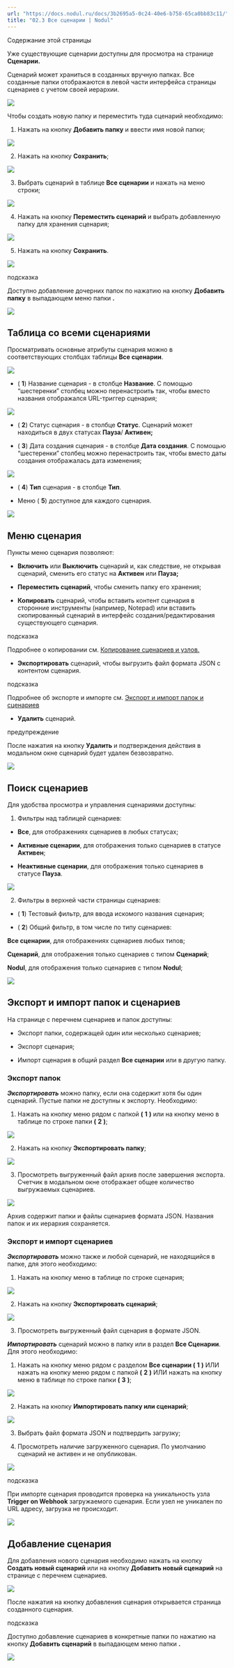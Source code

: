 ```yaml
---
url: "https://docs.nodul.ru/docs/3b2695a5-0c24-40e6-b758-65ca0bb83c11/"
title: "02.3 Все сценарии | Nodul"
---
```


Содержание этой страницы

Уже существующие сценарии доступны для просмотра на странице **Сценарии.**

Сценарий может храниться в созданных вручную папках. Все созданные папки отображаются в левой части интерфейса страницы сценариев с учетом своей иерархии.

![](https://docs.nodul.ru/img/notion/1072450d-e126-4a5d-a4ab-8b9472494158/Untitled.png)

Чтобы создать новую папку и переместить туда сценарий необходимо:

1. Нажать на кнопку **Добавить папку** и ввести имя новой папки;

![](https://docs.nodul.ru/img/notion/049de769-dd77-43f4-b84b-1c53ca022bb3/Untitled.png)

2. Нажать на кнопку **Сохранить**;

![](https://docs.nodul.ru/img/notion/e29a288d-1c5f-4425-855b-ec028544da7a/Untitled.png)

3. Выбрать сценарий в таблице **Все сценарии** и нажать на меню строки;

![](https://docs.nodul.ru/img/notion/c5e6120d-8e55-4432-b98a-2288cdccfc1b/Untitled.png)

4. Нажать на кнопку **Переместить сценарий** и выбрать добавленную папку для хранения сценария;

![](https://docs.nodul.ru/img/notion/5469dfc7-9020-4c07-844e-b1a5ce90374c/Untitled.png)

5. Нажать на кнопку **Сохранить**.

![](https://docs.nodul.ru/img/notion/0f500a02-5c26-464e-bfdc-3cc11cbd3204/Untitled.png)

подсказка

Доступно добавление дочерних папок по нажатию на кнопку **Добавить папку** в выпадающем меню папки **.**

![](https://docs.nodul.ru/img/notion/750659a5-f461-48c7-be9f-ec8e7d1bd512/Untitled.png)

## Таблица со всеми сценариями [​](https://docs.nodul.ru/docs/3b2695a5-0c24-40e6-b758-65ca0bb83c11/\#%D1%82%D0%B0%D0%B1%D0%BB%D0%B8%D1%86%D0%B0-%D1%81%D0%BE-%D0%B2%D1%81%D0%B5%D0%BC%D0%B8-%D1%81%D1%86%D0%B5%D0%BD%D0%B0%D1%80%D0%B8%D1%8F%D0%BC%D0%B8 "Прямая ссылка на Таблица со всеми сценариями")

Просматривать основные атрибуты сценария можно в соответствующих столбцах таблицы **Все сценарии**.

![](https://docs.nodul.ru/img/notion/b42b42ca-e18a-4a74-8cbe-b6c22f371bc0/Untitled.png)

- ( **1**) Название сценария \- в столбце **Название**. С помощью “шестеренки” столбец можно перенастроить так, чтобы вместо названия отображался URL-триггер сценария;

![](https://docs.nodul.ru/img/notion/97f417a1-1a17-49a5-a41b-4b0cb2a42941/Untitled.png)

- ( **2**) Статус сценария \- в столбце **Статус**. Сценарий может находиться в двух статусах **Пауза**/ **Активен;**

- ( **3**) Дата создания сценария \- в столбце **Дата создания**. С помощью “шестеренки” столбец можно перенастроить так, чтобы вместо даты создания отображалась дата изменения;

![](https://docs.nodul.ru/img/notion/4adf35b4-ce5d-4e4f-bdec-dc8bbea6421f/Untitled.png)

- ( **4**) **Тип** сценария \- в столбце **Тип**.

- Меню ( **5**) доступное для каждого сценария.

![](https://docs.nodul.ru/img/notion/18400ab2-5612-4008-b3ee-3866983f2cf3/Untitled.png)

## Меню сценария [​](https://docs.nodul.ru/docs/3b2695a5-0c24-40e6-b758-65ca0bb83c11/\#%D0%BC%D0%B5%D0%BD%D1%8E-%D1%81%D1%86%D0%B5%D0%BD%D0%B0%D1%80%D0%B8%D1%8F "Прямая ссылка на Меню сценария")

Пункты меню сценария позволяют:

- **Включить** или **Выключить** сценарий и, как следствие, не открывая сценарий, сменить его статус на **Активен** или **Пауза;**

- **Переместить сценарий**, чтобы сменить папку его хранения;

- **Копировать** сценарий, чтобы вставить контент сценария в сторонние инструменты (например, Notepad) или вставить скопированный сценарий в интерфейс создания/редактирования существующего сценария.

подсказка

Подробнее о копировании см. [Копирование сценариев и узлов.](https://docs.nodul.ru/docs/6a180124-baa2-442d-ae6a-a4a1621d7557)

- **Экспортировать** сценарий, чтобы выгрузить файл формата JSON c контентом сценария.

подсказка

Подробнее об экспорте и импорте см. [Экспорт и импорт папок и сценариев](https://docs.nodul.ru/docs/5148a770-735a-405f-9de9-7a094ebcf5f2)

- **Удалить** сценарий.

предупреждение

После нажатия на кнопку **Удалить** и подтверждения действия в модальном окне сценарий будет удален безвозвратно.

![](https://docs.nodul.ru/img/notion/1e63a20e-eeb0-4ded-91e7-8cd596877203/Untitled.png)

## Поиск сценариев [​](https://docs.nodul.ru/docs/3b2695a5-0c24-40e6-b758-65ca0bb83c11/\#%D0%BF%D0%BE%D0%B8%D1%81%D0%BA-%D1%81%D1%86%D0%B5%D0%BD%D0%B0%D1%80%D0%B8%D0%B5%D0%B2 "Прямая ссылка на Поиск сценариев")

Для удобства просмотра и управления сценариями доступны:

1. Фильтры над таблицей сценариев:

- **Все**, для отображениях сценариев в любых статусах;

- **Активные сценарии**, для отображения только сценариев в статусе **Активен**;

- **Неактивные сценарии**, для отображения только сценариев в статусе **Пауза**.

![](https://docs.nodul.ru/img/notion/001a13be-f5bc-435d-9c56-d0cdb2817033/Untitled.png)

2. Фильтры в верхней части страницы сценариев:

- ( **1**) Тестовый фильтр, для ввода искомого названия сценария;

- ( **2**) Общий фильтр, в том числе по типу сценариев:

**Все сценарии**, для отображениях сценариев любых типов;

**Сценарий**, для отображения только сценариев с типом **Сценарий**;

**Nodul**, для отображения только сценариев с типом **Nodul**;

![](https://docs.nodul.ru/img/notion/fe0c01e1-116f-4a94-923f-a6c507813720/Untitled.png)

## Экспорт и импорт папок и сценариев [​](https://docs.nodul.ru/docs/3b2695a5-0c24-40e6-b758-65ca0bb83c11/\#%D1%8D%D0%BA%D1%81%D0%BF%D0%BE%D1%80%D1%82-%D0%B8-%D0%B8%D0%BC%D0%BF%D0%BE%D1%80%D1%82-%D0%BF%D0%B0%D0%BF%D0%BE%D0%BA-%D0%B8-%D1%81%D1%86%D0%B5%D0%BD%D0%B0%D1%80%D0%B8%D0%B5%D0%B2 "Прямая ссылка на Экспорт и импорт папок и сценариев")

На странице с перечнем сценариев и папок доступны:

- Экспорт папки, содержащей один или несколько сценариев;

- Экспорт сценария;

- Импорт сценария в общий раздел **Все сценарии** или в другую папку.

### Экспорт папок [​](https://docs.nodul.ru/docs/3b2695a5-0c24-40e6-b758-65ca0bb83c11/\#%D1%8D%D0%BA%D1%81%D0%BF%D0%BE%D1%80%D1%82-%D0%BF%D0%B0%D0%BF%D0%BE%D0%BA "Прямая ссылка на Экспорт папок")

**_Экспортировать_** можно папку, если она содержит хотя бы один сценарий. Пустые папки не доступны к экспорту. Необходимо:

1. Нажать на кнопку меню рядом с папкой **(** **1** **)** или на кнопку меню в таблице по строке папки **(** **2** **)**;

![](https://docs.nodul.ru/img/notion/63fe4b6e-aeb9-4a7c-9e56-e884cd60bca1/Untitled.png)

2. Нажать на кнопку **Экспортировать папку**;

![](https://docs.nodul.ru/img/notion/57a414e9-6b70-4939-b2dc-90b57955b702/Untitled.png)

3. Просмотреть выгруженный файл архив после завершения экспорта. Счетчик в модальном окне отображает общее количество выгружаемых сценариев.

![](https://docs.nodul.ru/img/notion/f982306a-6316-4c2a-a7e3-84a7776e4de3/Untitled.png)

Архив содержит папки и файлы сценариев формата JSON. Названия папок и их иерархия сохраняется.

### Экспорт и импорт сценариев [​](https://docs.nodul.ru/docs/3b2695a5-0c24-40e6-b758-65ca0bb83c11/\#%D1%8D%D0%BA%D1%81%D0%BF%D0%BE%D1%80%D1%82-%D0%B8-%D0%B8%D0%BC%D0%BF%D0%BE%D1%80%D1%82-%D1%81%D1%86%D0%B5%D0%BD%D0%B0%D1%80%D0%B8%D0%B5%D0%B2 "Прямая ссылка на Экспорт и импорт сценариев")

**_Экспортировать_** можно также и любой сценарий, не находящийся в папке, для этого необходимо:

1. Нажать на кнопку меню в таблице по строке сценария;

![](https://docs.nodul.ru/img/notion/b9d534bc-8329-4058-b94c-a9971f33ac8c/Untitled.png)

2. Нажать на кнопку **Экспортировать сценарий**;

![](https://docs.nodul.ru/img/notion/2e07f616-3a41-45e5-abfb-76e1f0adae99/Untitled.png)

3. Просмотреть выгруженный файл сценария в формате JSON.

**_Импортировать_** сценарий можно в папку или в раздел **Все Сценарии**. Для этого необходимо:

1. Нажать на кнопку меню рядом с разделом **Все сценарии (** **1** **)** ИЛИ нажать на кнопку меню рядом с папкой **(** **2** **)** ИЛИ нажать на кнопку меню в таблице по строке папки **(** **3** **)**;

![](https://docs.nodul.ru/img/notion/250d5e59-f4eb-4b87-bbd9-9bad99f7356d/Untitled.png)

2. Нажать на кнопку **Импортировать папку или сценарий**;

![](https://docs.nodul.ru/img/notion/a054b2be-ac5d-4957-80c7-fb4d667e98a5/Untitled.png)

3. Выбрать файл формата JSON и подтвердить загрузку;

4. Просмотреть наличие загруженного сценария. По умолчанию сценарий не активен и не опубликован.

![](https://docs.nodul.ru/img/notion/cf9cc8db-c6b0-466e-b883-5ef236ae69f8/Untitled.png)

подсказка

При импорте сценария проводится проверка на уникальность узла **Trigger on Webhook** загружаемого сценария. Если узел не уникален по URL адресу, загрузка не происходит.

![](https://docs.nodul.ru/img/notion/ef15cd9e-5c38-462f-b2d9-182dce9e5c1c/Untitled.png)

## Добавление сценария [​](https://docs.nodul.ru/docs/3b2695a5-0c24-40e6-b758-65ca0bb83c11/\#%D0%B4%D0%BE%D0%B1%D0%B0%D0%B2%D0%BB%D0%B5%D0%BD%D0%B8%D0%B5-%D1%81%D1%86%D0%B5%D0%BD%D0%B0%D1%80%D0%B8%D1%8F "Прямая ссылка на Добавление сценария")

Для добавления нового сценария необходимо нажать на кнопку **Создать новый сценарий** или на кнопку **Добавить новый сценарий** на странице с перечнем сценариев.

![](https://docs.nodul.ru/img/notion/ae63125c-0d2a-436f-bddc-9a4ff50133ae/Untitled.png)

После нажатия на кнопку добавления сценария открывается страница созданного сценария.

подсказка

Доступно добавление сценариев в конкретные папки по нажатию на кнопку **Добавить сценарий** в выпадающем меню папки **.**

![](https://docs.nodul.ru/img/notion/63006277-366f-4ec5-87e0-e5600c6635c6/Untitled.png)